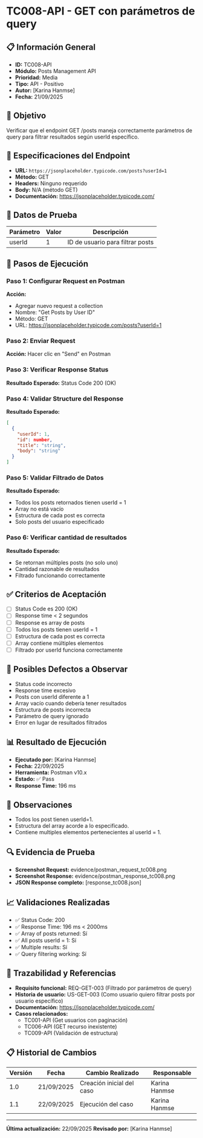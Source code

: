 # TC008-API - GET con parámetros de query

## 📋 Información General
- **ID:** TC008-API
- **Módulo:** Posts Management API
- **Prioridad:** Media
- **Tipo:** API - Positivo
- **Autor:** [Karina Hanmse]
- **Fecha:** 21/09/2025

## 🎯 Objetivo
Verificar que el endpoint GET /posts maneja correctamente parámetros de query para filtrar resultados según userId específico.

## 📡 Especificaciones del Endpoint
- **URL:** `https://jsonplaceholder.typicode.com/posts?userId=1`
- **Método:** GET
- **Headers:** Ninguno requerido
- **Body:** N/A (método GET)
- **Documentación:** https://jsonplaceholder.typicode.com/

## 🧪 Datos de Prueba
| Parámetro | Valor | Descripción |
|-----------|-------|-------------|
| userId    | 1     | ID de usuario para filtrar posts |

## 🔄 Pasos de Ejecución

### Paso 1: Configurar Request en Postman
**Acción:** 
- Agregar nuevo request a collection
- Nombre: "Get Posts by User ID"
- Método: GET
- URL: https://jsonplaceholder.typicode.com/posts?userId=1

### Paso 2: Enviar Request
**Acción:** Hacer clic en "Send" en Postman

### Paso 3: Verificar Response Status
**Resultado Esperado:** Status Code 200 (OK)

### Paso 4: Validar Structure del Response
**Resultado Esperado:**
```json
[
  {
    "userId": 1,
    "id": number,
    "title": "string",
    "body": "string"
  }
]
```

### Paso 5: Validar Filtrado de Datos
**Resultado Esperado:**
- Todos los posts retornados tienen userId = 1
- Array no está vacío
- Estructura de cada post es correcta
- Solo posts del usuario especificado

### Paso 6: Verificar cantidad de resultados
**Resultado Esperado:**
- Se retornan múltiples posts (no solo uno)
- Cantidad razonable de resultados
- Filtrado funcionando correctamente

## ✅ Criterios de Aceptación
- [ ] Status Code es 200 (OK)
- [ ] Response time < 2 segundos
- [ ] Response es array de posts
- [ ] Todos los posts tienen userId = 1
- [ ] Estructura de cada post es correcta
- [ ] Array contiene múltiples elementos
- [ ] Filtrado por userId funciona correctamente

## 🐛 Posibles Defectos a Observar
- Status code incorrecto
- Response time excesivo
- Posts con userId diferente a 1
- Array vacío cuando debería tener resultados
- Estructura de posts incorrecta
- Parámetro de query ignorado
- Error en lugar de resultados filtrados

## 📊 Resultado de Ejecución
- **Ejecutado por:** [Karina Hanmse]
- **Fecha:** 22/09/2025
- **Herramienta:** Postman v10.x
- **Estado:** ✅ Pass
- **Response Time:** 196 ms

## 📝 Observaciones
- Todos los post tienen userId=1.
- Estructura del array acorde a lo especificado.
- Contiene multiples elementos pertenecientes al userId = 1.

## 🔍 Evidencia de Prueba
- **Screenshot Request:** evidence/postman_request_tc008.png
- **Screenshot Response:** evidence/postman_response_tc008.png
- **JSON Response completo:** [response_tc008.json]

## 📈 Validaciones Realizadas
- ✅ Status Code: 200
- ✅ Response Time: 196 ms < 2000ms
- ✅ Array of posts returned: Sí
- ✅ All posts userId = 1: Sí
- ✅ Multiple results: Sí
- ✅ Query filtering working: Sí

## 🔗 Trazabilidad y Referencias
- **Requisito funcional:** REQ-GET-003 (Filtrado por parámetros de query)
- **Historia de usuario:** US-GET-003 (Como usuario quiero filtrar posts por usuario específico)
- **Documentación:** https://jsonplaceholder.typicode.com/
- **Casos relacionados:** 
  - TC001-API (Get usuarios con paginación)
  - TC006-API (GET recurso inexistente)
  - TC009-API (Validación de estructura)

## 📋 Historial de Cambios
| Versión | Fecha | Cambio Realizado | Responsable |
|---------|--------|------------------|-------------|
| 1.0 | 21/09/2025 | Creación inicial del caso | Karina Hanmse |
| 1.1 | 22/09/2025 | Ejecución  del caso | Karina Hanmse |

---
**Última actualización:** 22/09/2025
**Revisado por:** [Karina Hanmse]
